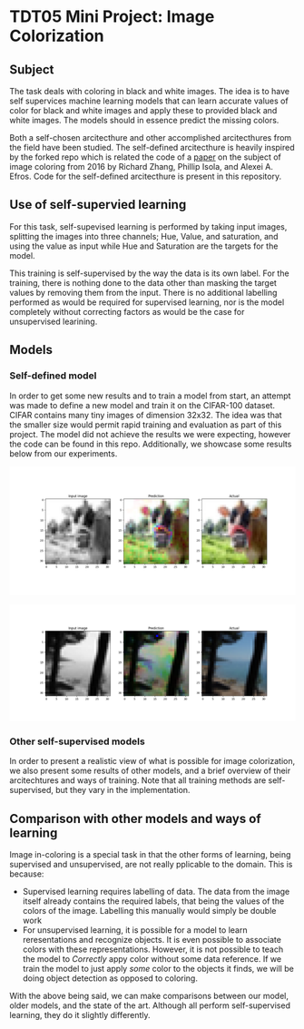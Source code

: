 <!--<h3><b>Colorful Image Colorization</b></h3>-->
# TDT05 Mini Project: Image Colorization
## Subject
The task deals with coloring in black and white images. The idea is to have self supervices machine learning models that can learn accurate values of color for black and white images and apply these to provided black and white images. The models should in essence predict the missing colors.

Both a self-chosen arcitecthure and other accomplished arcitecthures from the field have been studied. The self-defined arcitecthure is heavily inspired by the forked repo which is related the code of a [paper](https://arxiv.org/pdf/1603.08511.pdf) on the subject of image coloring from 2016 by Richard Zhang, Phillip Isola, and Alexei A. Efros. Code for the self-defined arcitecthure is present in this repository.

## Use of self-supervied learning
For this task, self-supevised learning is performed by taking input images, splitting the images into three channels; Hue, Value, and saturation, and using the value as input while Hue and Saturation are the targets for the model. 

This training is self-supervised by the way the data is its own label. For the training, there is nothing done to the data other than masking the target values by removing them from the input. There is no additional labelling performed as would be required for supervised learning, nor is the model completely without correcting factors as would be the case for unsupervised learining.
## Models
### Self-defined model
In order to get some new results and to train a model from start, an attempt was made to define a new model and train it on the CIFAR-100 dataset. CIFAR contains many tiny images of dimension 32x32. The idea was that the smaller size would permit rapid training and evaluation as part of this project. The model did not achieve the results we were expecting, however the code can be found in this repo. Additionally, we showcase some results below from our experiments.

![Image of input, output, and original image](imgs_out/train_result.png?raw=true "Prediction on training data")

![Image of input, output, and original image](imgs_out/test_result.png?raw=true "Prediction on test data")

### Other self-supervised models
In order to present a realistic view of what is possible for image colorization, we also present some results of other models, and a brief overview of their arcitechtures and ways of training. Note that all training methods are self-supervised, but they vary in the implementation.

## Comparison with other models and ways of learning
Image in-coloring is a special task in that the other forms of learning, being supervised and unsupervised, are not really pplicable to the domain. This is because:
- Supervised learning requires labelling of data. The data from the image itself already contains the required labels, that being the values of the colors of the image. Labelling this manually would simply be double work
- For unsupervised learning, it is possible for a model to learn reresentations and recognize objects. It is even possible to associate colors with these representations. However, it is not possible to teach the model to _Correctly_ appy color without some data reference. If we train the model to just apply _some_ color to the objects it finds, we will be doing object detection as opposed to coloring.

With the above being said, we can make comparisons between our model, older models, and the state of the art. Although all perform self-supervised learning, they do it slightly differently.

